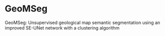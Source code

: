 # GeoMSeg
GeoMSeg: Unsupervised geological map semantic segmentation using an improved SE-UNet network with a clustering algorithm
